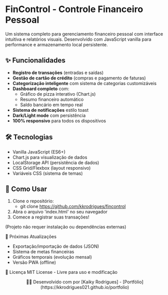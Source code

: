 # FinControl - Controle Financeiro Pessoal

Um sistema completo para gerenciamento financeiro pessoal com interface intuitiva e relatórios visuais. Desenvolvido com JavaScript vanilla para performance e armazenamento local persistente.

## ✨ Funcionalidades

- **Registro de transações** (entradas e saídas)
- **Gestão de cartão de crédito** (compras e pagamento de faturas)
- **Categorização inteligente** com sistema de categorias customizáveis
- **Dashboard completo** com:
  - Gráfico de pizza interativo (Chart.js)
  - Resumo financeiro automático
  - Saldo bancário em tempo real
- **Sistema de notificações** estilo toast
- **Dark/Light mode** com persistência
- **100% responsivo** para todos os dispositivos

## 🛠 Tecnologias

- Vanilla JavaScript (ES6+)
- Chart.js para visualização de dados
- LocalStorage API (persistência de dados)
- CSS Grid/Flexbox (layout responsivo)
- Variáveis CSS (sistema de temas)

## 🚀 Como Usar

1. Clone o repositório:
   - git clone https://github.com/kkrodrigues/fincontrol
2. Abra o arquivo 'index.html' no seu navegador
3. Comece a registrar suas transações!

(Projeto não requer instalação ou dependências externas)

📌 Próximas Atualizações
- Exportação/importação de dados (JSON)
- Sistema de metas financeiras
- Gráficos temporais (evolução mensal)
- Versão PWA (offline)

📄 Licença
MIT License - Livre para uso e modificação

<div align="center"> 👨‍💻 Desenvolvido com por [Kaiky Rodrigues] - [Portfólio](https://kkrodrigues021.github.io/portfolio) </div>
